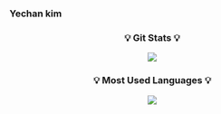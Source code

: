 ### Yechan kim

<h3 align="center">💡 Git Stats 💡</h3>
<p align="center">
  <a href="https://github.com/iamzieun">
    <img align="center" src="https://github-readme-stats.vercel.app/api?username=yechance7&hide_title=true&show_icons=true&include_all_commits=true&theme=nord&rank_icon=github"/>
  </a>
</p>

<h3 align="center">💡 Most Used Languages 💡</h3>
<p align="center">
  <a href="https://github.com/yechance7">
    <img align="center" src="https://github-readme-stats.vercel.app/api/top-langs/?username=yechance7&layout=compact&show_icons=true&show_owner=true&hide_title=true&theme=nord&hide=jupyter%20notebook" />
  </a>
</p>
